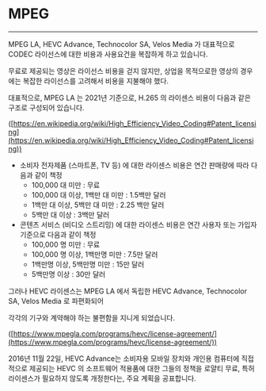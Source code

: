 # MPEG

---

MPEG LA, HEVC Advance, Technocolor SA, Velos Media 가 대표적으로 CODEC 라이선스에 대한 비용과 사용요건을 복잡하게 하고 있습니다.

무료로 제공되는 영상은 라이선스 비용을 걷지 않지만, 상업을 목적으로한 영상의 경우에는 복잡한 라이선스를 고려해서 비용을 지불해야 했다.

대표적으로, MPEG LA 는 2021년 기준으로, H.265 의 라이센스 비용이 다음과 같은 구조로 구성되어 있습니다.

([https://en.wikipedia.org/wiki/High_Efficiency_Video_Coding#Patent_licensing](https://en.wikipedia.org/wiki/High_Efficiency_Video_Coding#Patent_licensing))

- 소비자 전자제품 (스마트폰, TV 등) 에 대한 라이센스 비용은 연간 판매량에 따라 다음과 같이 책정
    - 100,000 대 미만 : 무료
    - 100,000 대 이상, 1백만 대 미만 : 1.5백만 달러
    - 1백만 대 이상, 5백만 대 미만 : 2.25 백만 달러
    - 5백만 대 이상 : 3백만 달러
- 콘텐츠 서비스 (비디오 스트리밍) 에 대한 라이센스 비용은 연간 사용자 또는 가입자 기준으로 다음과 같이 책정
    - 100,000 명 미만 : 무료
    - 100,000 명 이상, 1백만명 미만 : 7.5만 달러
    - 1백만명 이상, 5백만명 미만 : 15만 달러
    - 5백만명 이상 : 30만 달러

그러나 HEVC 라이센스는 MPEG LA 에서 독립한 HEVC Advance, Technocolor SA, Velos Media 로 파편화되어

각각의 기구와 계약해야 하는 불편함을 지니게 되었습니다.

([https://www.mpegla.com/programs/hevc/license-agreement/](https://www.mpegla.com/programs/hevc/license-agreement/))

2016년 11월 22일, HEVC Advance는 소비자용 모바일 장치와 개인용 컴퓨터에 직접적으로 제공되는 HEVC 의 소프트웨어 적용품에 대한 그들의 정책을
로얄티 무료, 특허 라이센스가 필요하지 않도록 개정한다는, 주요 계획을 공표합니다.